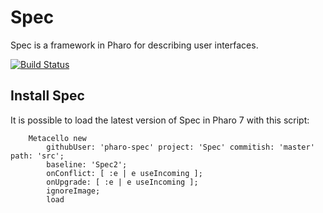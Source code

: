 # Spec

Spec is a framework in Pharo for describing user interfaces.

[![Build Status](https://travis-ci.org/pharo-spec/Spec.svg?branch=master)](https://travis-ci.org/pharo-spec/Spec)

## Install Spec

It is possible to load the latest version of Spec in Pharo 7 with this script:

```Smalltalk
    Metacello new
        githubUser: 'pharo-spec' project: 'Spec' commitish: 'master' path: 'src';
        baseline: 'Spec2';
        onConflict: [ :e | e useIncoming ];
        onUpgrade: [ :e | e useIncoming ];
        ignoreImage;
        load
```
